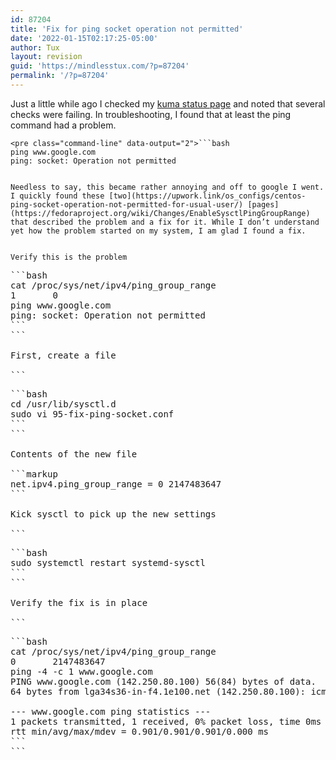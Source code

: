 ```yaml
---
id: 87204
title: 'Fix for ping socket operation not permitted'
date: '2022-01-15T02:17:25-05:00'
author: Tux
layout: revision
guid: 'https://mindlesstux.com/?p=87204'
permalink: '/?p=87204'
---
```


Just a little while ago I checked my [kuma status page](https://status.mindlesstux.com) and noted that several checks were failing. In troubleshooting, I found that at least the ping command had a problem.

```
<pre class="command-line" data-output="2">```bash
ping www.google.com
ping: socket: Operation not permitted
```
```

Needless to say, this became rather annoying and off to google I went. I quickly found these [two](https://upwork.link/os_configs/centos-ping-socket-operation-not-permitted-for-usual-user/) [pages](https://fedoraproject.org/wiki/Changes/EnableSysctlPingGroupRange) that described the problem and a fix for it. While I don’t understand yet how the problem started on my system, I am glad I found a fix.

  
Verify this is the problem

```
<pre class="command-line" data-output="2,4">```bash
cat /proc/sys/net/ipv4/ping_group_range 
1       0
ping www.google.com
ping: socket: Operation not permitted
```
```

First, create a file

```
<pre class="command-line">```bash
cd /usr/lib/sysctl.d
sudo vi 95-fix-ping-socket.conf
```
```

Contents of the new file

```markup
net.ipv4.ping_group_range = 0 2147483647
```

Kick sysctl to pick up the new settings

```
<pre class="command-line">```bash
sudo systemctl restart systemd-sysctl
```
```

Verify the fix is in place

```
<pre class="command-line" data-output="2,4-9">```bash
cat /proc/sys/net/ipv4/ping_group_range 
0       2147483647
ping -4 -c 1 www.google.com
PING www.google.com (142.250.80.100) 56(84) bytes of data.
64 bytes from lga34s36-in-f4.1e100.net (142.250.80.100): icmp_seq=1 ttl=118 time=0.901 ms

--- www.google.com ping statistics ---
1 packets transmitted, 1 received, 0% packet loss, time 0ms
rtt min/avg/max/mdev = 0.901/0.901/0.901/0.000 ms
```
```